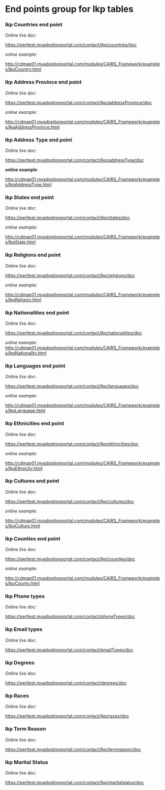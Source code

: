#  End points group for lkp tables

### **lkp Countries end point**

*Online live doc:* 

https://perltest.myadoptionportal.com/contact/lkp/countries/doc

*online example*: 

http://cdmap01.myadoptionportal.com/modules/CAIRS_Framework/examples/lkpCountry.html


### **lkp Address Province end point**

*Online live doc:* 

https://perltest.myadoptionportal.com/contact/lkp/addressProvince/doc


*online example*: 

http://cdmap01.myadoptionportal.com/modules/CAIRS_Framework/examples/lkpAddressProvince.html



### **lkp Address Type end point**

*Online live doc:* 

https://perltest.myadoptionportal.com/contact/lkp/addressType/doc


**online example**: 

http://cdmap01.myadoptionportal.com/modules/CAIRS_Framework/examples/lkpAddressType.html



### **lkp States end point**

*Online live doc:* 

https://perltest.myadoptionportal.com/contact/lkp/states/doc

*online example*: 

http://cdmap01.myadoptionportal.com/modules/CAIRS_Framework/examples/lkpState.html



### **lkp Religions end point**

*Online live doc:* 

https://perltest.myadoptionportal.com/contact/lkp/religions/doc

*online example*: 

http://cdmap01.myadoptionportal.com/modules/CAIRS_Framework/examples/lkpReligion.html


### **lkp Nationalities end point**

*Online live doc:* 

https://perltest.myadoptionportal.com/contact/lkp/nationalities/doc

*online example*: http://cdmap01.myadoptionportal.com/modules/CAIRS_Framework/examples/lkpNationality.html



### **lkp Languages end point**

*Online live doc:* 

https://perltest.myadoptionportal.com/contact/lkp/languages/doc

*online example*: 

http://cdmap01.myadoptionportal.com/modules/CAIRS_Framework/examples/lkpLanguage.html



### **lkp Ethnicities end point**

*Online live doc:* 

https://perltest.myadoptionportal.com/contact/lkp/ethnicities/doc

*online example*: 

http://cdmap01.myadoptionportal.com/modules/CAIRS_Framework/examples/lkpEthnicity.html



### **lkp Cultures end point**

*Online live doc:* 

https://perltest.myadoptionportal.com/contact/lkp/cultures/doc

*online example*: 

http://cdmap01.myadoptionportal.com/modules/CAIRS_Framework/examples/lkpCulture.html



### **lkp Counties end point**

*Online live doc:* 

https://perltest.myadoptionportal.com/contact/lkp/counties/doc

*online example*: 

http://cdmap01.myadoptionportal.com/modules/CAIRS_Framework/examples/lkpCounty.html


### **lkp Phone types**

*Online live doc:* 

https://perltest.myadoptionportal.com/contact/phoneTypes/doc


### **lkp Email types**

*Online live doc:* 

https://perltest.myadoptionportal.com/contact/emailTypes/doc


### **lkp Degrees**

*Online live doc:* 

https://perltest.myadoptionportal.com/contact/degrees/doc


### **lkp Races**

*Online live doc:* 

https://perltest.myadoptionportal.com/contact/lkp/races/doc



### **lkp Term Reason**

*Online live doc:* 

https://perltest.myadoptionportal.com/contact/lkp/termreason/doc


### **lkp Marital Status**

*Online live doc:* 

https://perltest.myadoptionportal.com/contact/lkp/maritalstatus/doc